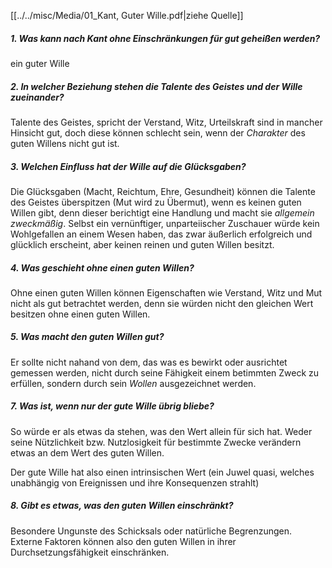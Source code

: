 [[../../misc/Media/01_Kant, Guter Wille.pdf|ziehe Quelle]]
##### 1. Was kann nach Kant ohne Einschränkungen für gut geheißen werden?
ein guter Wille 
##### 2. In welcher Beziehung stehen die Talente des Geistes und der Wille zueinander?
Talente des Geistes, spricht der Verstand, Witz, Urteilskraft sind in mancher Hinsicht gut, doch diese können schlecht sein, wenn der *Charakter* des guten Willens nicht gut ist.

##### 3. Welchen Einfluss hat der Wille auf die Glücksgaben?
Die Glücksgaben (Macht, Reichtum, Ehre, Gesundheit) können die Talente des Geistes überspitzen (Mut wird zu Übermut), wenn es keinen guten Willen gibt, denn dieser berichtigt eine Handlung und macht sie *allgemein zweckmäßig*. Selbst ein vernünftiger, unparteiischer Zuschauer würde kein Wohlgefallen an einem Wesen haben, das zwar äußerlich erfolgreich und glücklich erscheint, aber keinen reinen und guten Willen besitzt.

##### 4. Was geschieht ohne einen guten Willen? 
Ohne einen guten Willen können Eigenschaften wie Verstand, Witz und Mut nicht als gut betrachtet werden, denn sie würden nicht den gleichen Wert besitzen ohne einen guten Willen.

##### 5. Was macht den guten Willen gut? 
Er sollte nicht nahand von dem, das was es bewirkt oder ausrichtet gemessen werden, nicht durch seine Fähigkeit einem betimmten Zweck zu erfüllen, sondern durch sein *Wollen* ausgezeichnet werden. 


##### 7. Was ist, wenn nur der gute Wille übrig bliebe? 
So würde er als etwas da stehen, was den Wert allein für sich hat. Weder seine Nützlichkeit bzw. Nutzlosigkeit für bestimmte Zwecke  verändern etwas an dem Wert des guten Willen. 

Der gute Wille hat also einen intrinsischen Wert (ein Juwel quasi, welches unabhängig von Ereignissen und ihre Konsequenzen strahlt)


##### 8. Gibt es etwas, was den guten Willen einschränkt? 
Besondere Ungunste des Schicksals oder natürliche Begrenzungen. Externe Faktoren können also den guten Willen in ihrer Durchsetzungsfähigkeit einschränken. 



